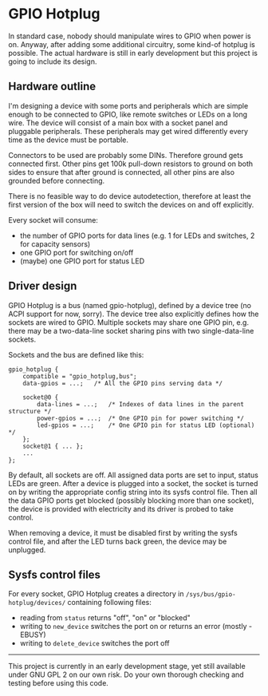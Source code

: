 # GPIO Hotplug

In standard case, nobody should manipulate wires to GPIO when power is on.
Anyway, after adding some additional circuitry, some kind-of hotplug is
possible. The actual hardware is still in early development but this project is
going to include its design.

## Hardware outline

I'm designing a device with some ports and peripherals which are simple enough
to be connected to GPIO, like remote switches or LEDs on a long wire. The
device will consist of a main box with a socket panel and pluggable
peripherals. These peripherals may get wired differently every time as the
device must be portable.

Connectors to be used are probably some DINs. Therefore ground gets connected
first. Other pins get 100k pull-down resistors to ground on both sides to
ensure that after ground is connected, all other pins are also grounded before
connecting.

There is no feasible way to do device autodetection, therefore at least the
first version of the box will need to switch the devices on and off explicitly.

Every socket will consume:
  * the number of GPIO ports for data lines (e.g. 1 for LEDs and switches, 2 for capacity sensors)
  * one GPIO port for switching on/off
  * (maybe) one GPIO port for status LED

## Driver design

GPIO Hotplug is a bus (named gpio-hotplug), defined by a device tree (no ACPI
support for now, sorry). The device tree also explicitly defines how the
sockets are wired to GPIO. Multiple sockets may share one GPIO pin, e.g. there
may be a two-data-line socket sharing pins with two single-data-line sockets.

Sockets and the bus are defined like this:

```
gpio_hotplug {
	compatible = "gpio_hotplug,bus";
	data-gpios = ...;	/* All the GPIO pins serving data */

	socket@0 {
		data-lines = ...;	/* Indexes of data lines in the parent structure */
		power-gpios = ...;	/* One GPIO pin for power switching */
		led-gpios = ...;	/* One GPIO pin for status LED (optional) */
	};
	socket@1 { ... };
	...
};
```

By default, all sockets are off. All assigned data ports are set to input,
status LEDs are green. After a device is plugged into a socket, the socket is
turned on by writing the appropriate config string into its sysfs control file.
Then all the data GPIO ports get blocked (possibly blocking more than one socket),
the device is provided with electricity and its driver is probed to take control.

When removing a device, it must be disabled first by writing the sysfs
control file, and after the LED turns back green, the device may be unplugged.

## Sysfs control files

For every socket, GPIO Hotplug creates a directory in `/sys/bus/gpio-hotplug/devices/`
containing following files:

* reading from `status` returns "off", "on" or "blocked"
* writing to `new_device` switches the port on or returns an error (mostly -EBUSY)
* writing to `delete_device` switches the port off

------

This project is currently in an early development stage, yet still available under
GNU GPL 2 on our own risk. Do your own thorough checking and testing before
using this code.
